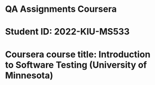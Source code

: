 ﻿# QA Assignments Coursera
# Student ID: 2022-KIU-MS533
# Coursera course title: Introduction to Software Testing (University of Minnesota)
